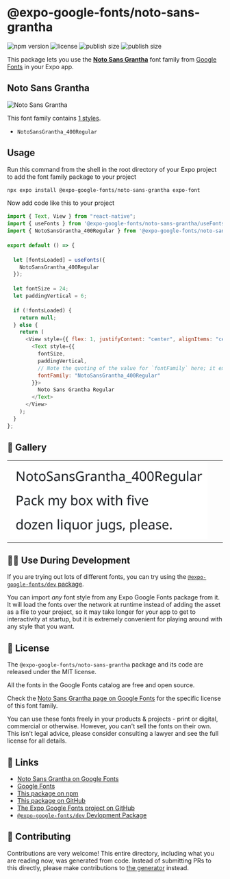 # @expo-google-fonts/noto-sans-grantha

![npm version](https://flat.badgen.net/npm/v/@expo-google-fonts/noto-sans-grantha)
![license](https://flat.badgen.net/github/license/expo/google-fonts)
![publish size](https://flat.badgen.net/packagephobia/install/@expo-google-fonts/noto-sans-grantha)
![publish size](https://flat.badgen.net/packagephobia/publish/@expo-google-fonts/noto-sans-grantha)

This package lets you use the [**Noto Sans Grantha**](https://fonts.google.com/specimen/Noto+Sans+Grantha) font family from [Google Fonts](https://fonts.google.com/) in your Expo app.

## Noto Sans Grantha

![Noto Sans Grantha](./font-family.png)

This font family contains [1 styles](#-gallery).

- `NotoSansGrantha_400Regular`

## Usage

Run this command from the shell in the root directory of your Expo project to add the font family package to your project

```sh
npx expo install @expo-google-fonts/noto-sans-grantha expo-font
```

Now add code like this to your project

```js
import { Text, View } from "react-native";
import { useFonts } from '@expo-google-fonts/noto-sans-grantha/useFonts';
import { NotoSansGrantha_400Regular } from '@expo-google-fonts/noto-sans-grantha/400Regular';

export default () => {

  let [fontsLoaded] = useFonts({
    NotoSansGrantha_400Regular
  });

  let fontSize = 24;
  let paddingVertical = 6;

  if (!fontsLoaded) {
    return null;
  } else {
    return (
      <View style={{ flex: 1, justifyContent: "center", alignItems: "center" }}>
        <Text style={{
          fontSize,
          paddingVertical,
          // Note the quoting of the value for `fontFamily` here; it expects a string!
          fontFamily: "NotoSansGrantha_400Regular"
        }}>
          Noto Sans Grantha Regular
        </Text>
      </View>
    );
  }
};
```

## 🔡 Gallery


||||
|-|-|-|
|![NotoSansGrantha_400Regular](./400Regular/NotoSansGrantha_400Regular.ttf.png)||||


## 👩‍💻 Use During Development

If you are trying out lots of different fonts, you can try using the [`@expo-google-fonts/dev` package](https://github.com/expo/google-fonts/tree/master/font-packages/dev#readme).

You can import _any_ font style from any Expo Google Fonts package from it. It will load the fonts over the network at runtime instead of adding the asset as a file to your project, so it may take longer for your app to get to interactivity at startup, but it is extremely convenient for playing around with any style that you want.


## 📖 License

The `@expo-google-fonts/noto-sans-grantha` package and its code are released under the MIT license.

All the fonts in the Google Fonts catalog are free and open source.

Check the [Noto Sans Grantha page on Google Fonts](https://fonts.google.com/specimen/Noto+Sans+Grantha) for the specific license of this font family.

You can use these fonts freely in your products & projects - print or digital, commercial or otherwise. However, you can't sell the fonts on their own. This isn't legal advice, please consider consulting a lawyer and see the full license for all details.

## 🔗 Links

- [Noto Sans Grantha on Google Fonts](https://fonts.google.com/specimen/Noto+Sans+Grantha)
- [Google Fonts](https://fonts.google.com/)
- [This package on npm](https://www.npmjs.com/package/@expo-google-fonts/noto-sans-grantha)
- [This package on GitHub](https://github.com/expo/google-fonts/tree/master/font-packages/noto-sans-grantha)
- [The Expo Google Fonts project on GitHub](https://github.com/expo/google-fonts)
- [`@expo-google-fonts/dev` Devlopment Package](https://github.com/expo/google-fonts/tree/master/font-packages/dev)

## 🤝 Contributing

Contributions are very welcome! This entire directory, including what you are reading now, was generated from code. Instead of submitting PRs to this directly, please make contributions to [the generator](https://github.com/expo/google-fonts/tree/master/packages/generator) instead.
